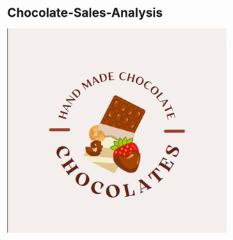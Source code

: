 # Chocolate-Sales-Analysis
![chocolate.png](https://github.com/osinachi-david/Chocolate-Sales-Analysis/blob/main/chocolate.png)
